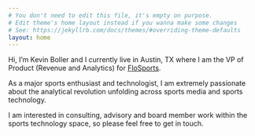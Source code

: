 ```yaml
---
# You don't need to edit this file, it's empty on purpose.
# Edit theme's home layout instead if you wanna make some changes
# See: https://jekyllrb.com/docs/themes/#overriding-theme-defaults
layout: home
---
```


<p>Hi, I’m Kevin Boller and I currently live in Austin, TX where I am the VP of Product (Revenue and Analytics) for <a href="http://www.flosports.tv/" >FloSports</a>. </p>

<p>As a major sports enthusiast and technologist, I am extremely passionate about the analytical revolution unfolding across sports media and sports technology.</p>

<p>I am interested in consulting, advisory and board member work within the sports technology space, so please feel free to get in touch.</p>
